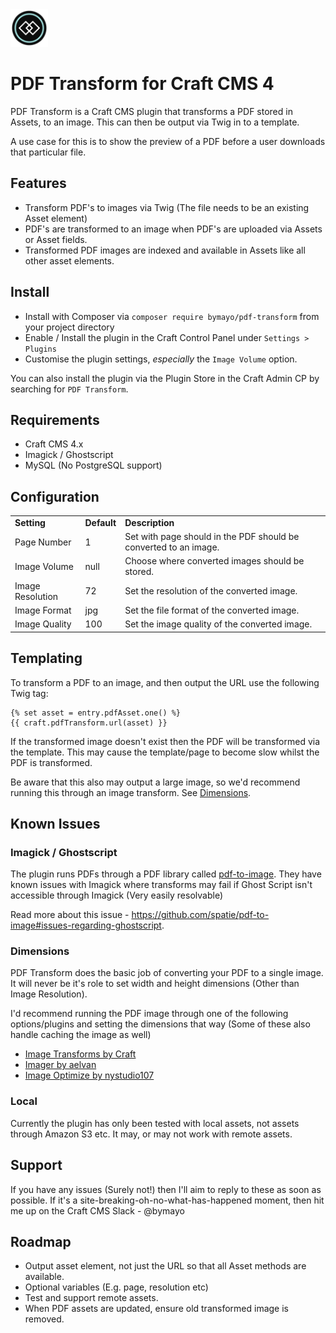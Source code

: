 <img src="https://github.com/bymayo/craft-pdf-transform/blob/craft-4/resources/icon.png" width="60">

# PDF Transform for Craft CMS 4

PDF Transform is a Craft CMS plugin that transforms a PDF stored in Assets, to an image. This can then be output via Twig in to a template.

A use case for this is to show the preview of a PDF before a user downloads that particular file.

## Features

- Transform PDF's to images via Twig (The file needs to be an existing Asset element)
- PDF's are transformed to an image when PDF's are uploaded via Assets or Asset fields.
- Transformed PDF images are indexed and available in Assets like all other asset elements.

## Install

-  Install with Composer via `composer require bymayo/pdf-transform` from your project directory
-  Enable / Install the plugin in the Craft Control Panel under `Settings > Plugins`
-  Customise the plugin settings, _*especially*_ the `Image Volume` option.

You can also install the plugin via the Plugin Store in the Craft Admin CP by searching for `PDF Transform`.

## Requirements

- Craft CMS 4.x
- Imagick / Ghostscript 
- MySQL (No PostgreSQL support)

## Configuration

<table>
	<tr>
		<td><strong>Setting</strong></td>
    <td><strong>Default</strong></td>
		<td><strong>Description</strong></td>
	</tr>
	<tr>
		<td>Page Number</td>
    <td>1</td>
    <td>Set with page should in the PDF should be converted to an image.</td>
	</tr>
  <tr>
		<td>Image Volume</td>
    <td>null</td>
    <td>Choose where converted images should be stored.</td>
	</tr>
  <tr>
		<td>Image Resolution</td>
    <td>72</td>
    <td>Set the resolution of the converted image.</td>
	</tr>
  <tr>
		<td>Image Format</td>
    <td>jpg</td>
    <td>Set the file format of the converted image.</td>
	</tr>
  <tr>
		<td>Image Quality</td>
    <td>100</td>
    <td>Set the image quality of the converted image.</td>
	</tr>
</table>

## Templating

To transform a PDF to an image, and then output the URL use the following Twig tag:

```
{% set asset = entry.pdfAsset.one() %}
{{ craft.pdfTransform.url(asset) }}
```

If the transformed image doesn't exist then the PDF will be transformed via the template. This may cause the template/page to become slow whilst the PDF is transformed.

Be aware that this also may output a large image, so we'd recommend running this through an image transform. See <a href="#dimensions">Dimensions</a>.

## Known Issues

### Imagick / Ghostscript

The plugin runs PDFs through a PDF library called <a href="https://github.com/spatie/pdf-to-image" target="_blank">pdf-to-image</a>. They have known issues with Imagick where transforms may fail if Ghost Script isn't accessible through Imagick (Very easily resolvable)

Read more about this issue - <https://github.com/spatie/pdf-to-image#issues-regarding-ghostscript>.

### Dimensions

PDF Transform does the basic job of converting your PDF to a single image. It will never be it's role to set width and height dimensions (Other than Image Resolution). 

I'd recommend running the PDF image through one of the following options/plugins and setting the dimensions that way (Some of these also handle caching the image as well)

-   <a href="https://docs.craftcms.com/v2/image-transforms.html" target="_blank">Image Transforms by Craft</a>
-   <a href="https://github.com/aelvan/Imager-Craft" target="_blank">Imager by aelvan</a>
-   <a href="https://github.com/nystudio107/craft-imageoptimize" target="_blank">Image Optimize by nystudio107</a>

### Local

Currently the plugin has only been tested with local assets, not assets through Amazon S3 etc. It may, or may not work with remote assets.

## Support

If you have any issues (Surely not!) then I'll aim to reply to these as soon as possible. If it's a site-breaking-oh-no-what-has-happened moment, then hit me up on the Craft CMS Slack - @bymayo

## Roadmap

- Output asset element, not just the URL so that all Asset methods are available.
- Optional variables (E.g. page, resolution etc)
- Test and support remote assets.
- When PDF assets are updated, ensure old transformed image is removed.
